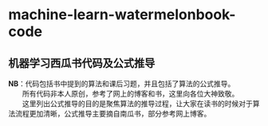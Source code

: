 # machine-learn-watermelonbook-code

## 机器学习西瓜书代码及公式推导

**NB**：代码包括书中提到的算法和课后习题，并且包括了算法的公式推导。  
&emsp;&emsp;所有代码非本人原创，参考了网上的博客和书，这里向各位大神致敬。  
&emsp;&emsp;这里列出公式推导的目的是聚焦算法的推导过程，让大家在读书的时候对于算法流程更加清晰，公式推导主要摘自南瓜书，部分参考网上博客。
